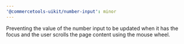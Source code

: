 ```yaml
---
'@commercetools-uikit/number-input': minor
---
```


Preventing the value of the number input to be updated when it has the focus and the user scrolls the page content using the mouse wheel.
